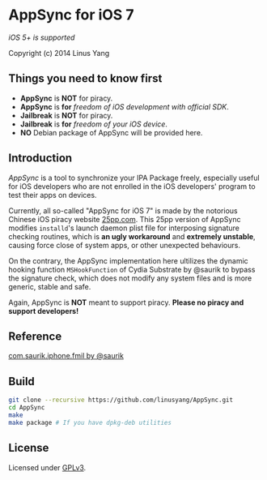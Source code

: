 # AppSync for iOS 7 
_iOS 5+ is supported_

Copyright (c) 2014 Linus Yang

## Things you need to know first
* __AppSync__ is __NOT__ for piracy. 
* __AppSync__ is __for__ _freedom of iOS development with official SDK_.
* __Jailbreak__ is __NOT__ for  piracy. 
* __Jailbreak__ is __for__ _freedom of your iOS device_.
* __NO__ Debian package of AppSync will be provided here.

Introduction
------
_AppSync_ is a tool to synchronize your IPA Package freely, especially useful for iOS developers who are not enrolled in the iOS developers' program to test their apps on devices.

Currently, all so-called "AppSync for iOS 7" is made by the notorious Chinese iOS piracy website [25pp.com](http://pro.25pp.com). This 25pp version of AppSync modifies `installd`'s launch daemon plist file for interposing signature checking routines, which is __an ugly workaround__ and __extremely unstable__, causing force close of system apps, or other unexpected behaviours.

On the contrary, the AppSync implementation here ultilizes the dynamic hooking function `MSHookFunction` of Cydia Substrate by @saurik to bypass the signature check, which does not modify any system files and is more generic, stable and safe.

Again, AppSync is __NOT__ meant to support piracy. __Please no piracy and support developers!__

Reference
------
[com.saurik.iphone.fmil by @saurik](http://svn.saurik.com/repos/menes/trunk/tweaks/fmil/Tweak.mm)

Build
------
```Bash
git clone --recursive https://github.com/linusyang/AppSync.git
cd AppSync
make
make package # If you have dpkg-deb utilities
```

License
------
Licensed under [GPLv3](http://www.gnu.org/copyleft/gpl.html).
